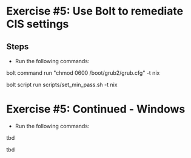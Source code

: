 # Exercise #5: Use Bolt to remediate CIS settings

## Steps

 - Run the following commands:


bolt command run "chmod 0600 /boot/grub2/grub.cfg" -t nix


bolt script run scripts/set_min_pass.sh -t nix


# Exercise #5: Continued - Windows

 - Run the following commands:
 
 tbd
 
 tbd
